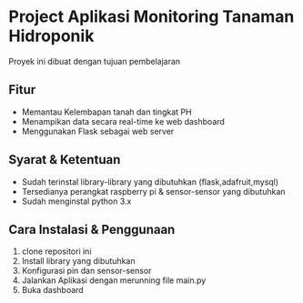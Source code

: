 # Project Aplikasi Monitoring Tanaman Hidroponik

Proyek ini dibuat dengan tujuan pembelajaran

## Fitur

- Memantau Kelembapan tanah dan tingkat PH
- Menampikan data secara real-time ke web dashboard
- Menggunakan Flask sebagai web server

## Syarat & Ketentuan

- Sudah terinstal library-library yang dibutuhkan (flask,adafruit,mysql)
- Tersedianya perangkat raspberry pi & sensor-sensor yang dibutuhkan
- Sudah menginstal python 3.x

## Cara Instalasi & Penggunaan

1. clone repositori ini
2. Install library yang dibutuhkan
3. Konfigurasi pin dan sensor-sensor
4. Jalankan Aplikasi dengan merunning file main.py
5. Buka dashboard
